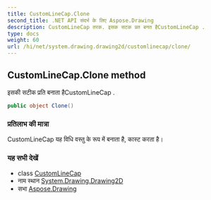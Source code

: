 ```yaml
---
title: CustomLineCap.Clone
second_title: .NET API संदर्भ के लिए Aspose.Drawing
description: CustomLineCap तरक. इसक सटक प्रत बनत हैCustomLineCap .
type: docs
weight: 60
url: /hi/net/system.drawing.drawing2d/customlinecap/clone/
---
```

## CustomLineCap.Clone method

इसकी सटीक प्रति बनाता हैCustomLineCap .

```csharp
public object Clone()
```

### प्रतिलाभ की मात्रा

CustomLineCap यह विधि वस्तु के रूप में बनाता है, कास्ट करता है।

### यह सभी देखें

* class [CustomLineCap](../)
* नाम स्थान [System.Drawing.Drawing2D](../../customlinecap/)
* सभा [Aspose.Drawing](../../../)


